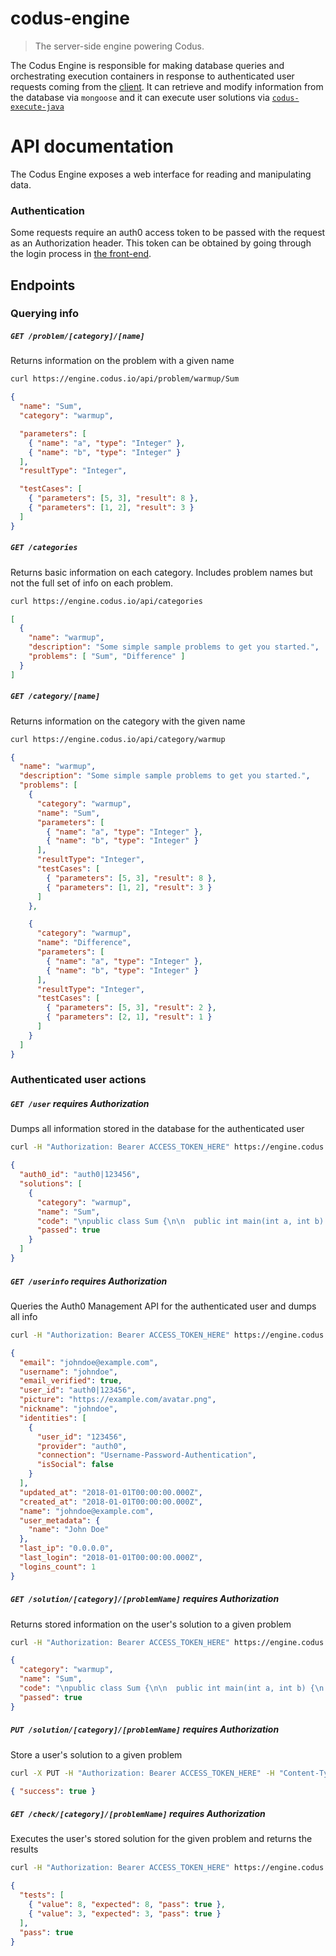 # codus-engine
> The server-side engine powering Codus.

The Codus Engine is responsible for making database queries and orchestrating execution containers
in response to authenticated user requests coming from the [client](https://github.com/codus-app/codus).
It can retrieve and modify information from the database via `mongoose` and it can execute user
solutions via [`codus-execute-java`](https://github.com/codus-app/codus-execute-java)

# API documentation
The Codus Engine exposes a web interface for reading and manipulating data.

### Authentication
Some requests require an auth0 access token to be passed with the request as an Authorization
header. This token can be obtained by going through the login process in
[the front-end](https://github.com/codus-app/codus).

## Endpoints



### Querying info

##### `GET /problem/[category]/[name]`
Returns information on the problem with a given name
```bash
curl https://engine.codus.io/api/problem/warmup/Sum
```
```json
{
  "name": "Sum",
  "category": "warmup",

  "parameters": [
    { "name": "a", "type": "Integer" },
    { "name": "b", "type": "Integer" }
  ],
  "resultType": "Integer",

  "testCases": [
    { "parameters": [5, 3], "result": 8 },
    { "parameters": [1, 2], "result": 3 }
  ]
}
```

##### `GET /categories`
Returns basic information on each category. Includes problem names but not the full set of info on
each problem.
```bash
curl https://engine.codus.io/api/categories
```
```json
[
  {
    "name": "warmup",
    "description": "Some simple sample problems to get you started.",
    "problems": [ "Sum", "Difference" ]
  }
]
```

##### `GET /category/[name]`
Returns information on the category with the given name
```bash
curl https://engine.codus.io/api/category/warmup
```
```json
{
  "name": "warmup",
  "description": "Some simple sample problems to get you started.",
  "problems": [
    {
      "category": "warmup",
      "name": "Sum",
      "parameters": [
        { "name": "a", "type": "Integer" },
        { "name": "b", "type": "Integer" }
      ],
      "resultType": "Integer",
      "testCases": [
        { "parameters": [5, 3], "result": 8 },
        { "parameters": [1, 2], "result": 3 }
      ]
    },

    {
      "category": "warmup",
      "name": "Difference",
      "parameters": [
        { "name": "a", "type": "Integer" },
        { "name": "b", "type": "Integer" }
      ],
      "resultType": "Integer",
      "testCases": [
        { "parameters": [5, 3], "result": 2 },
        { "parameters": [2, 1], "result": 1 }
      ]
    }
  ]
}
```



### Authenticated user actions

##### `GET /user` *requires Authorization*
Dumps all information stored in the database for the authenticated user
```bash
curl -H "Authorization: Bearer ACCESS_TOKEN_HERE" https://engine.codus.io/api/user
```
```json
{
  "auth0_id": "auth0|123456",
  "solutions": [
    {
      "category": "warmup",
      "name": "Sum",
      "code": "\npublic class Sum {\n\n  public int main(int a, int b) {\n    return a + b;\n  }\n\n}\n\n",
      "passed": true
    }
  ]
}
```

##### `GET /userinfo` *requires Authorization*
Queries the Auth0 Management API for the authenticated user and dumps all info
```bash
curl -H "Authorization: Bearer ACCESS_TOKEN_HERE" https://engine.codus.io/api/userinfo
```
```json
{
  "email": "johndoe@example.com",
  "username": "johndoe",
  "email_verified": true,
  "user_id": "auth0|123456",
  "picture": "https://example.com/avatar.png",
  "nickname": "johndoe",
  "identities": [
    {
      "user_id": "123456",
      "provider": "auth0",
      "connection": "Username-Password-Authentication",
      "isSocial": false
    }
  ],
  "updated_at": "2018-01-01T00:00:00.000Z",
  "created_at": "2018-01-01T00:00:00.000Z",
  "name": "johndoe@example.com",
  "user_metadata": {
    "name": "John Doe"
  },
  "last_ip": "0.0.0.0",
  "last_login": "2018-01-01T00:00:00.000Z",
  "logins_count": 1
}
```

##### `GET /solution/[category]/[problemName]` *requires Authorization*
Returns stored information on the user's solution to a given problem
```bash
curl -H "Authorization: Bearer ACCESS_TOKEN_HERE" https://engine.codus.io/api/solution/warmup/Sum
```
```json
{
  "category": "warmup",
  "name": "Sum",
  "code": "\npublic class Sum {\n\n  public int main(int a, int b) {\n    return a + b;\n  }\n\n}\n\n",
  "passed": true
}
```

##### `PUT /solution/[category]/[problemName]` *requires Authorization*
Store a user's solution to a given problem
```bash
curl -X PUT -H "Authorization: Bearer ACCESS_TOKEN_HERE" -H "Content-Type: text/plain" -d "SOLUTION_HERE" https://engine.codus.io/api/solution/warmup/Sum
```
```json
{ "success": true }
```

##### `GET /check/[category]/[problemName]` *requires Authorization*
Executes the user's stored solution for the given problem and returns the results
```bash
curl -H "Authorization: Bearer ACCESS_TOKEN_HERE" https://engine.codus.io/api/check/warmup/Sum
```
```json
{
  "tests": [
    { "value": 8, "expected": 8, "pass": true },
    { "value": 3, "expected": 3, "pass": true }
  ],
  "pass": true
}
```
